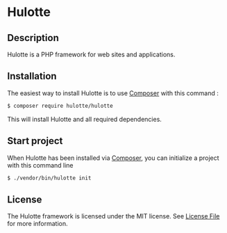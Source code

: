 # Hulotte

## Description
Hulotte is a PHP framework for web sites and applications.

## Installation
The easiest way to install Hulotte is to use [Composer](https://getcomposer.org/) with this command :

```bash
$ composer require hulotte/hulotte
```

This will install Hulotte and all required dependencies.

## Start project
When Hulotte has been installed via [Composer](https://getcomposer.org/), you can initialize a project with this command line

```bash
$ ./vendor/bin/hulotte init
```

## License
The Hulotte framework is licensed under the MIT license. See [License File](LICENSE) for more information.
